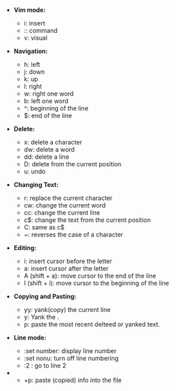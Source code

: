 
* **Vim mode:**
	* i: insert
	* :: command 
	* v: visual 


* **Navigation:**
	* h: left
	* j: down
	* k: up
	* l: right
	* w: right one word
	* b: left one word
	* ^: beginning of the line
	* $: end of the line 


* **Delete:**
	* x: delete a character
	* dw: delete a word
	* dd: delete a line 
	* D: delete from the current position
	* u: undo


* **Changing Text:**
	* r: replace the current character
	* cw: change the current word
	* cc: change the current line
	* c$: change the text from the current position
	* C: same as c$
	* ~: reverses the case of a character 


* **Editing:**
	* i: insert cursor before the letter
	* a: insert cursor after the letter
	* A (shift + a): move cursor to the end of the line
	* I (shift + i): move cursor to the beginning of the line


* **Copying and Pasting:**
	* yy: yank(copy) the current line
	* y<position>: Yank the <position>. 
	* p: paste the most recent delteed or yanked text. 


* **Line mode:**
	* :set number: display line number
	* :set nonu: turn off line numbering
	* :2 : go to line 2 

* * +p: paste (copied) info into the file